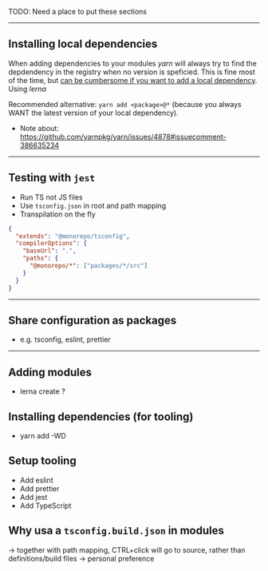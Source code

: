 TODO: Need a place to put these sections

---

## Installing local dependencies

When adding dependencies to your modules _yarn_ will always try to find the depdendency in the registry when no version is speficied. This is fine most of the time, but [can be cumbersome if you want to add a local dependency](https://github.com/yarnpkg/yarn/issues/4878). Using _lerna_

Recommended alternative: `yarn add <package>@*` (because you always WANT the latest version of your local dependency).

- Note about: https://github.com/yarnpkg/yarn/issues/4878#issuecomment-386635234

---

## Testing with `jest`

- Run TS not JS files
- Use `tsconfig.json` in root and path mapping
- Transpilation on the fly

```json
{
  "extends": "@monorepo/tsconfig",
  "compilerOptions": {
    "baseUrl": ".",
    "paths": {
      "@monorepo/*": ["packages/*/src"]
    }
  }
}
```

---

## Share configuration as packages

- e.g. tsconfig, eslint, prettier

---

## Adding modules

- lerna create ?

## Installing dependencies (for tooling)

- yarn add -WD <name>

## Setup tooling

- Add eslint
- Add prettier
- Add jest
- Add TypeScript

## Why usa a `tsconfig.build.json` in modules

-> together with path mapping, CTRL+click will go to source, rather than definitions/build files
-> personal preference
